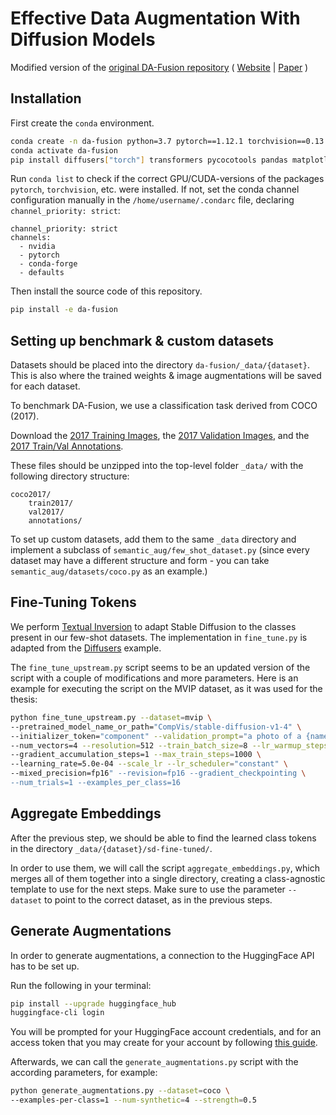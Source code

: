# Effective Data Augmentation With Diffusion Models

Modified version of the [original DA-Fusion repository](https://github.com/brandontrabucco/da-fusion) ( [Website](btrabuc.co/da-fusion) | [Paper](https://openreview.net/forum?id=ZWzUA9zeAg) )

## Installation

First create the `conda` environment.

```bash
conda create -n da-fusion python=3.7 pytorch==1.12.1 torchvision==0.13.1 cudatoolkit=11.6 -c nvidia -c pytorch -c conda-forge
conda activate da-fusion
pip install diffusers["torch"] transformers pycocotools pandas matplotlib seaborn scipy
```

Run `conda list` to check if the correct GPU/CUDA-versions of the packages `pytorch`, `torchvision`, etc. were installed. If not, set the conda channel configuration manually in the `/home/username/.condarc` file, declaring `channel_priority: strict`:

```
channel_priority: strict
channels:
  - nvidia
  - pytorch
  - conda-forge
  - defaults
```

Then install the source code of this repository.

```bash
pip install -e da-fusion
```

## Setting up benchmark & custom datasets

Datasets should be placed into the directory `da-fusion/_data/{dataset}`. This is also where the trained weights & image augmentations will be saved for each dataset.

To benchmark DA-Fusion, we use a classification task derived from COCO (2017).

Download the [2017 Training Images](http://images.cocodataset.org/zips/train2017.zip), the [2017 Validation Images](http://images.cocodataset.org/zips/val2017.zip), and the [2017 Train/Val Annotations](http://images.cocodataset.org/annotations/annotations_trainval2017.zip).

These files should be unzipped into the top-level folder `_data/` with the following directory structure:

```
coco2017/
    train2017/
    val2017/
    annotations/
```

To set up custom datasets, add them to the same `_data` directory and implement a subclass of `semantic_aug/few_shot_dataset.py` (since every dataset may have a different structure and form - you can take `semantic_aug/datasets/coco.py` as an example.)

## Fine-Tuning Tokens

We perform [Textual Inversion](https://arxiv.org/abs/2208.01618) to adapt Stable Diffusion to the classes present in our few-shot datasets. The implementation in `fine_tune.py` is adapted from the [Diffusers](https://github.com/huggingface/diffusers/blob/main/examples/textual_inversion/textual_inversion.py) example.

The `fine_tune_upstream.py` script seems to be an updated version of the script with a couple of modifications and more parameters. Here is an example for executing the script on the MVIP dataset, as it was used for the thesis:

```bash
python fine_tune_upstream.py --dataset=mvip \
--pretrained_model_name_or_path="CompVis/stable-diffusion-v1-4" \
--initializer_token="component" --validation_prompt="a photo of a {name}" \
--num_vectors=4 --resolution=512 --train_batch_size=8 --lr_warmup_steps=0 \
--gradient_accumulation_steps=1 --max_train_steps=1000 \
--learning_rate=5.0e-04 --scale_lr --lr_scheduler="constant" \
--mixed_precision=fp16" --revision=fp16 --gradient_checkpointing \
--num_trials=1 --examples_per_class=16
```

## Aggregate Embeddings

After the previous step, we should be able to find the learned class tokens in the directory `_data/{dataset}/sd-fine-tuned/`.

In order to use them, we will call the script `aggregate_embeddings.py`, which merges all of them together into a single directory, creating a class-agnostic template to use for the next steps. Make sure to use the parameter `--dataset` to point to the correct dataset, as in the previous steps.

## Generate Augmentations

In order to generate augmentations, a connection to the HuggingFace API has to be set up.

Run the following in your terminal:

```bash
pip install --upgrade huggingface_hub
huggingface-cli login
```

You will be prompted for your HuggingFace account credentials, and for an access token that you may create for your account by following [this guide](https://huggingface.co/docs/huggingface_hub/quick-start#login).

Afterwards, we can call the `generate_augmentations.py` script with the according parameters, for example:

```bash
python generate_augmentations.py --dataset=coco \
--examples-per-class=1 --num-synthetic=4 --strength=0.5
```